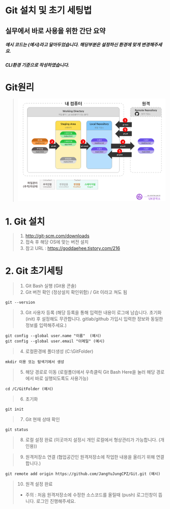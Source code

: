 Git 설치 및 초기 세팅법
================

실무에서 바로 사용을 위한 간단 요약
--------------------------------------

##### 예시 코드는 (예시)라고 달아두었습니다. 해당부분은 설정하신 환경에 맞게 변경해주세요.
##### CLI환경 기준으로 작성하였습니다. 

# Git원리
> ![Alt text](./img/993CCF4B5F17C75211.png)

# 1. Git 설치
> 1. http://git-scm.com/downloads
> 2. 접속 후 해당 OS에 맞는 버전 설치
> 3. 참고 URL : https://goddaehee.tistory.com/216

# 2. Git 초기세팅
> 1. Git Bash 실행 (Git용 콘솔)
> 2. Git 버전 확인 (정상설치 확인위함) / Git 이라고 쳐도 됨

	git --version

> 3. Git 사용자 등록 
> (해당 등록을 통해 입력한 내용이 로그에 남습니다. 초기화(init) 후 설정해도 무관합니다. gitlab/github 가입시 입력한 정보와 동일한 정보를 입력해주세요.)

	git config --global user.name "이름"  (예시)
	git config --global user.email "이메일" (예시)

> 4. 로컬환경에 폴더생성 (C:\GitFolder)

	mkdir 이용 또는 탐색기에서 생성

> 5. 해당 경로로 이동 (로컬폴더에서 우측클릭 Git Bash Here을 눌러 해당 경로에서 바로 실행되도록도 사용가능)

	cd /C/GitFolder (예시)

> 6. 초기화

	git init

> 7. Git 현재 상태 확인

	git status

> 8. 로컬 설정 완료 (이곳까지 설정시 개인 로컬에서 형상관리가 가능합니다. (개인용))

> 9. 원격저장소 연결 (협업공간인 원격저장소에 작업한 내용을 올리기 위해 연결합니다.)

	git remote add origin https://github.com/JangYuJungCPZ/Git.git (예시)

> 10. 원격 설정 완료
> * 주의 : 처음 원격저장소에 수정한 소스코드를 올릴때 (push) 로그인창이 뜹니다. 로그인 진행해주세요.